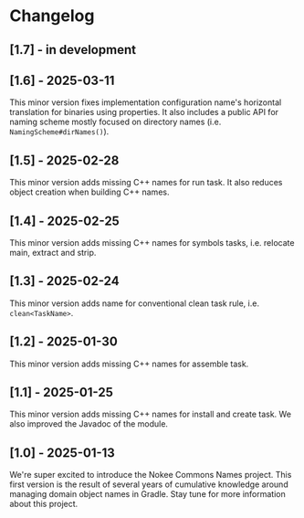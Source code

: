 # Changelog

## [1.7] - in development

## [1.6] - 2025-03-11

This minor version fixes implementation configuration name's horizontal translation for binaries using properties.
It also includes a public API for naming scheme mostly focused on directory names (i.e. `NamingScheme#dirNames()`).

## [1.5] - 2025-02-28

This minor version adds missing C++ names for run task.
It also reduces object creation when building C++ names.

## [1.4] - 2025-02-25

This minor version adds missing C++ names for symbols tasks, i.e. relocate main, extract and strip.

## [1.3] - 2025-02-24

This minor version adds name for conventional clean task rule, i.e. `clean<TaskName>`.

## [1.2] - 2025-01-30

This minor version adds missing C++ names for assemble task.

## [1.1] - 2025-01-25

This minor version adds missing C++ names for install and create task.
We also improved the Javadoc of the module.

## [1.0] - 2025-01-13

We're super excited to introduce the Nokee Commons Names project.
This first version is the result of several years of cumulative knowledge around managing domain object names in Gradle.
Stay tune for more information about this project.
